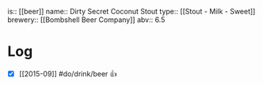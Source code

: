 is:: [[beer]]
name:: Dirty Secret Coconut Stout
type:: [[Stout - Milk - Sweet]]
brewery:: [[Bombshell Beer Company]]
abv:: 6.5

# Log
- [x] [[2015-09]] #do/drink/beer 👍
